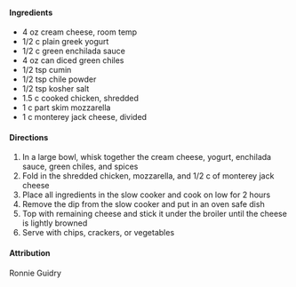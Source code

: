 #### Ingredients

* 4 oz cream cheese, room temp
* 1/2 c plain greek yogurt
* 1/2 c green enchilada sauce
* 4 oz can diced green chiles
* 1/2 tsp cumin
* 1/2 tsp chile powder
* 1/2 tsp kosher salt
* 1.5 c cooked chicken, shredded
* 1 c part skim mozzarella
* 1 c monterey jack cheese, divided


#### Directions

1. In a large bowl, whisk together the cream cheese, yogurt, enchilada sauce, green chiles, and spices
2. Fold in the shredded chicken, mozzarella, and 1/2 c of monterey jack cheese
3. Place all ingredients in the slow cooker and cook on low for 2 hours
4. Remove the dip from the slow cooker and put in an oven safe dish
5. Top with remaining cheese and stick it under the broiler until the cheese is lightly browned
6. Serve with chips, crackers, or vegetables

#### Attribution

Ronnie Guidry

